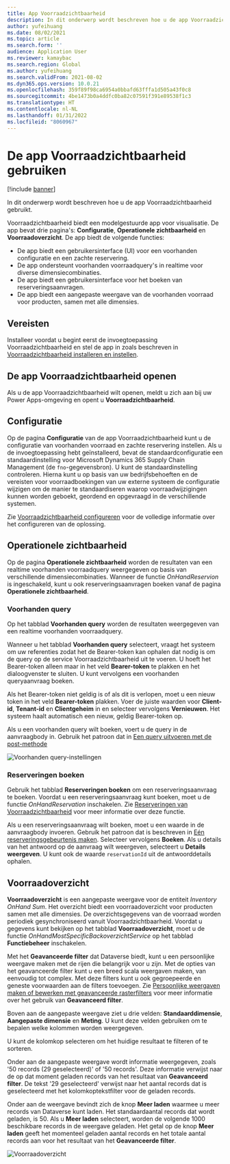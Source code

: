```yaml
---
title: App Voorraadzichtbaarheid
description: In dit onderwerp wordt beschreven hoe u de app Voorraadzichtbaarheid gebruikt.
author: yufeihuang
ms.date: 08/02/2021
ms.topic: article
ms.search.form: ''
audience: Application User
ms.reviewer: kamaybac
ms.search.region: Global
ms.author: yufeihuang
ms.search.validFrom: 2021-08-02
ms.dyn365.ops.version: 10.0.21
ms.openlocfilehash: 359f89f98ca6954a0bbafd63fffa1d505a43f0c8
ms.sourcegitcommit: 4be1473b0a4ddfc0ba82c07591f391e89538f1c3
ms.translationtype: HT
ms.contentlocale: nl-NL
ms.lasthandoff: 01/31/2022
ms.locfileid: "8060967"
---
```

# <a name="use-the-inventory-visibility-app"></a>De app Voorraadzichtbaarheid gebruiken

[!include [banner](../includes/banner.md)]


In dit onderwerp wordt beschreven hoe u de app Voorraadzichtbaarheid gebruikt.

Voorraadzichtbaarheid biedt een modelgestuurde app voor visualisatie. De app bevat drie pagina's: **Configuratie**, **Operationele zichtbaarheid** en **Voorraadoverzicht**. De app biedt de volgende functies:

- De app biedt een gebruikersinterface (UI) voor een voorhanden configuratie en een zachte reservering.
- De app ondersteunt voorhanden voorraadquery's in realtime voor diverse dimensiecombinaties.
- De app biedt een gebruikersinterface voor het boeken van reserveringsaanvragen.
- De app biedt een aangepaste weergave van de voorhanden voorraad voor producten, samen met alle dimensies.

## <a name="prerequisites"></a>Vereisten

Installeer voordat u begint eerst de invoegtoepassing Voorraadzichtbaarheid en stel de app in zoals beschreven in [Voorraadzichtbaarheid installeren en instellen](inventory-visibility-setup.md).

## <a name="open-the-inventory-visibility-app"></a>De app Voorraadzichtbaarheid openen

Als u de app Voorraadzichtbaarheid wilt openen, meldt u zich aan bij uw Power Apps-omgeving en opent u **Voorraadzichtbaarheid**.

## <a name="configuration"></a><a name="configuration"></a>Configuratie

Op de pagina **Configuratie** van de app Voorraadzichtbaarheid kunt u de configuratie van voorhanden voorraad en zachte reservering instellen. Als u de invoegtoepassing hebt geïnstalleerd, bevat de standaardconfiguratie een standaardinstelling voor Microsoft Dynamics 365 Supply Chain Management (de `fno`-gegevensbron). U kunt de standaardinstelling controleren. Hierna kunt u op basis van uw bedrijfsbehoeften en de vereisten voor voorraadboekingen van uw externe systeem de configuratie wijzigen om de manier te standaardiseren waarop voorraadwijzigingen kunnen worden geboekt, geordend en opgevraagd in de verschillende systemen.

Zie [Voorraadzichtbaarheid configureren](inventory-visibility-configuration.md) voor de volledige informatie over het configureren van de oplossing.

## <a name="operational-visibility"></a>Operationele zichtbaarheid

Op de pagina **Operationele zichtbaarheid** worden de resultaten van een realtime voorhanden voorraadquery weergegeven op basis van verschillende dimensiecombinaties. Wanneer de functie *OnHandReservion* is ingeschakeld, kunt u ook reserveringsaanvragen boeken vanaf de pagina **Operationele zichtbaarheid**.

### <a name="on-hand-query"></a>Voorhanden query

Op het tabblad **Voorhanden query** worden de resultaten weergegeven van een realtime voorhanden voorraadquery.

Wanneer u het tabblad **Voorhanden query** selecteert, vraagt het systeem om uw referenties zodat het de Bearer-token kan ophalen dat nodig is om de query op de service Voorraadzichtbaarheid uit te voeren. U hoeft het Bearer-token alleen maar in het veld **Bearer-token** te plakken en het dialoogvenster te sluiten. U kunt vervolgens een voorhanden queryaanvraag boeken.

Als het Bearer-token niet geldig is of als dit is verlopen, moet u een nieuw token in het veld **Bearer-token** plakken. Voer de juiste waarden voor **Client-id**, **Tenant-id** en **Clientgeheim** in en selecteer vervolgens **Vernieuwen**. Het systeem haalt automatisch een nieuw, geldig Bearer-token op.

Als u een voorhanden query wilt boeken, voert u de query in de aanvraagbody in. Gebruik het patroon dat in [Een query uitvoeren met de post-methode](inventory-visibility-api.md#query-with-post-method)

![Voorhanden query-instellingen](media/inventory-visibility-query-settings.png "Voorhanden query-instellingen")

### <a name="reservation-posting"></a>Reserveringen boeken

Gebruik het tabblad **Reserveringen boeken** om een reserveringsaanvraag te boeken. Voordat u een reserveringsaanvraag kunt boeken, moet u de functie *OnHandReservation* inschakelen. Zie [Reserveringen van Voorraadzichtbaarheid](inventory-visibility-reservations.md) voor meer informatie over deze functie.

Als u een reserveringsaanvraag wilt boeken, moet u een waarde in de aanvraagbody invoeren. Gebruik het patroon dat is beschreven in [Eén reserveringsgebeurtenis maken](inventory-visibility-api.md#create-one-reservation-event). Selecteer vervolgens **Boeken**. Als u details van het antwoord op de aanvraag wilt weergeven, selecteert u **Details weergeven**. U kunt ook de waarde `reservationId` uit de antwoorddetails ophalen.

## <a name="inventory-summary"></a><a name="inventory-summary"></a>Voorraadoverzicht

**Voorraadoverzicht** is een aangepaste weergave voor de entiteit *Inventory OnHand Sum*. Het overzicht biedt een voorraadoverzicht voor producten samen met alle dimensies. De overzichtsgegevens van de voorraad worden periodiek gesynchroniseerd vanuit Voorraadzichtbaarheid. Voordat u gegevens kunt bekijken op het tabblad **Voorraadoverzicht**, moet u de functie *OnHandMostSpecificBackoverzichtService* op het tabblad **Functiebeheer** inschakelen.

Met het **Geavanceerde filter** dat Dataverse biedt, kunt u een persoonlijke weergave maken met de rijen die belangrijk voor u zijn. Met de opties van het geavanceerde filter kunt u een breed scala weergaven maken, van eenvoudig tot complex. Met deze filters kunt u ook gegroepeerde en geneste voorwaarden aan de filters toevoegen. Zie [Persoonlijke weergaven maken of bewerken met geavanceerde rasterfilters](/powerapps/user/grid-filters-advanced) voor meer informatie over het gebruik van **Geavanceerd filter**.

Boven aan de aangepaste weergave ziet u drie velden: **Standaarddimensie**, **Aangepaste dimensie** en **Meting**. U kunt deze velden gebruiken om te bepalen welke kolommen worden weergegeven.

U kunt de kolomkop selecteren om het huidige resultaat te filteren of te sorteren.

Onder aan de aangepaste weergave wordt informatie weergegeven, zoals '50 records (29 geselecteerd)' of '50 records'. Deze informatie verwijst naar de op dat moment geladen records van het resultaat van **Geavanceerd filter**. De tekst '29 geselecteerd' verwijst naar het aantal records dat is geselecteerd met het kolomkoptekstfilter voor de geladen records.

Onder aan de weergave bevindt zich de knop **Meer laden** waarmee u meer records van Dataverse kunt laden. Het standaardaantal records dat wordt geladen, is 50. Als u **Meer laden** selecteert, worden de volgende 1000 beschikbare records in de weergave geladen. Het getal op de knop **Meer laden** geeft het momenteel geladen aantal records en het totale aantal records aan voor het resultaat van het **Geavanceerde filter**.

![Voorraadoverzicht](media/inventory-visibility-onhand-list.png "Voorraadoverzicht")
